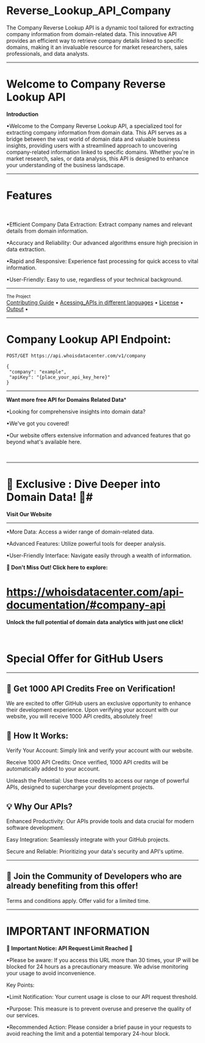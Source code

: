 # Reverse_Lookup_API_Company
The Company Reverse Lookup API is a dynamic tool tailored for extracting company information from domain-related data. This innovative API provides an efficient way to retrieve company details linked to specific domains, making it an invaluable resource for market researchers, sales professionals, and data analysts.

___
# Welcome to Company Reverse Lookup API
**Introduction**
 <br />
 
 •Welcome to the Company Reverse Lookup API, a specialized tool for extracting company information from domain data. This API serves as a bridge between the vast world of domain data and valuable business insights, providing users with a streamlined approach to uncovering company-related information linked to specific domains. Whether you're in market research, sales, or data analysis, this API is designed to enhance your understanding of the business landscape.
 <br />
 
___

# Features
<br />

 •Efficient Company Data Extraction: Extract company names and relevant details from domain information.
 <br />
 
 •Accuracy and Reliability: Our advanced algorithms ensure high precision in data extraction.
 <br />
 
 •Rapid and Responsive: Experience fast processing for quick access to vital information.
 <br />
 
 •User-Friendly: Easy to use, regardless of your technical background.
 <br />
___
 <div >
    <sub>The Project</sub>
    <br />
    <a href="Contributing Guide/Contributing Guide.md">Contributing Guide</a> •
    <a href="Acessing_APIs">Acessing_APIs in different languages</a> •
    <a href="License/License.md">License</a> •
    <a href="Output/Output.md">Output</a> •
    <br />
 

___

# Company Lookup API Endpoint:
```
POST/GET https://api.whoisdatacenter.com/v1/company

{
 "company": "example",
 "apiKey": "{place_your_api_key_here}"
}
```

___
**Want more free API for Domains Related Data***
<br/>

•Looking for comprehensive insights into domain data? 
<br/>

•We've got you covered! 
<br/>

•Our website offers extensive information and advanced features that go beyond what's available here.


<br/>


___

# 🌟 Exclusive : Dive Deeper into Domain Data! 🌟# 

**Visit Our Website**

___
•More Data: Access a wider range of domain-related data.
<br/>

•Advanced Features: Utilize powerful tools for deeper analysis.
<br/>

•User-Friendly Interface: Navigate easily through a wealth of information.
<br/>

 **🔗 Don't Miss Out! Click here to explore:** 
 # https://whoisdatacenter.com/api-documentation/#company-api

**Unlock the full potential of domain data analytics with just one click!**


<br/>






# Special Offer for GitHub Users
---

**🚀 Get 1000 API Credits Free on Verification!**
---
We are excited to offer GitHub users an exclusive opportunity to enhance their development experience. Upon verifying your account with our website, you will receive 1000 API credits, absolutely free!

**🔑 How It Works:**
---
Verify Your Account: Simply link and verify your account with our website.
<br/>

Receive 1000 API Credits: Once verified, 1000 API credits will be automatically added to your account.
<br/>

Unleash the Potential: Use these credits to access our range of powerful APIs, designed to supercharge your development projects.
<br/>

**💡 Why Our APIs?**
---
Enhanced Productivity: Our APIs provide tools and data crucial for modern software development.
<br/>

Easy Integration: Seamlessly integrate with your GitHub projects.
<br/>

Secure and Reliable: Prioritizing your data's security and API's uptime.
<br/>

___


**🌟 Join the Community of Developers who are already benefiting from this offer!**
---

Terms and conditions apply. Offer valid for a limited time.





___

# IMPORTANT INFORMATION


**🚨 Important Notice: API Request Limit Reached 🚨**

•Please be aware: If you access this URL more than 30 times, your IP will be blocked for 24 hours as a precautionary measure. We advise monitoring your usage to avoid inconvenience.

Key Points:

•Limit Notification: Your current usage is close to our API request threshold.
<br/>

•Purpose: This measure is to prevent overuse and preserve the quality of our services.
<br/>

•Recommended Action: Please consider a brief pause in your requests to avoid reaching the limit and a potential temporary 24-hour block.











 
